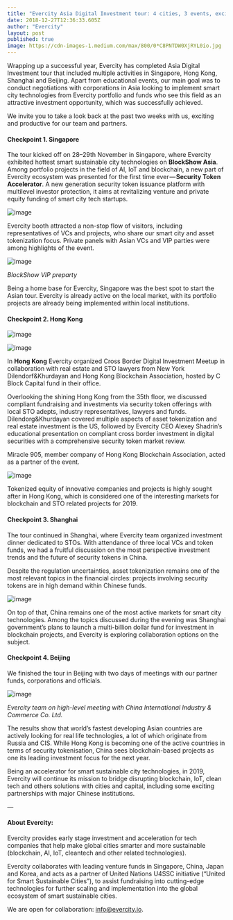 ```yaml
---
title: "Evercity Asia Digital Investment tour: 4 cities, 3 events, exciting partnerships to be announced"
date: 2018-12-27T12:36:33.605Z
author: "Evercity"
layout: post
published: true
image: https://cdn-images-1.medium.com/max/800/0*C8PNTDW0XjRYL0io.jpg
---
```


Wrapping up a successful year, Evercity has completed Asia Digital Investment tour that included multiple activities in Singapore, Hong Kong, Shanghai and Beijing. Apart from educational events, our main goal was to conduct negotiations with corporations in Asia looking to implement smart city technologies from Evercity portfolio and funds who see this field as an attractive investment opportunity, which was successfully achieved.

We invite you to take a look back at the past two weeks with us, exciting and productive for our team and partners.

#### Checkpoint 1. Singapore

The tour kicked off on 28–29th November in Singapore, where Evercity exhibited hottest smart sustainable city technologies on **BlockShow Asia**. Among portfolio projects in the field of AI, IoT and blockchain, a new part of Evercity ecosystem was presented for the first time ever — **Security Token Accelerator**. A new generation security token issuance platform with multilevel investor protection, it aims at revitalizing venture and private equity funding of smart city tech startups.




![image](https://cdn-images-1.medium.com/max/800/0*P-WoXxLmWYFE1grM.png)



Evercity booth attracted a non-stop flow of visitors, including representatives of VCs and projects, who share our smart city and asset tokenization focus. Private panels with Asian VCs and VIP parties were among highlights of the event.




![image](https://cdn-images-1.medium.com/max/800/0*B36DiQf4MsEvPpTO.jpg)

_BlockShow VIP preparty_



Being a home base for Evercity, Singapore was the best spot to start the Asian tour. Evercity is already active on the local market, with its portfolio projects are already being implemented within local institutions.

#### Checkpoint 2. Hong Kong




![image](https://cdn-images-1.medium.com/max/800/0*INaEeKeEVMYirKHR.JPG)





![image](https://cdn-images-1.medium.com/max/800/0*nJTIanxLWw3SjnY-.png)



In **Hong Kong** Evercity organized Cross Border Digital Investment Meetup in collaboration with real estate and STO lawyers from New York Dilendorf&amp;Khurdayan and Hong Kong Blockchain Association, hosted by C Block Capital fund in their office.

Overlooking the shining Hong Kong from the 35th floor, we discussed compliant fundraising and investments via security token offerings with local STO adepts, industry representatives, lawyers and funds. Dilendorg&amp;Khurdayan covered multiple aspects of asset tokenization and real estate investment is the US, followed by Evercity CEO Alexey Shadrin’s educational presentation on compliant cross border investment in digital securities with a comprehensive security token market review.

Miracle 905, member company of Hong Kong Blockchain Association, acted as a partner of the event.




![image](https://cdn-images-1.medium.com/max/800/0*cCnS29mMMGz2xrwU.JPG)



Tokenized equity of innovative companies and projects is highly sought after in Hong Kong, which is considered one of the interesting markets for blockchain and STO related projects for 2019.

#### Checkpoint 3. Shanghai

The tour continued in Shanghai, where Evercity team organized investment dinner dedicated to STOs. With attendance of three local VCs and token funds, we had a fruitful discussion on the most perspective investment trends and the future of security tokens in China.

Despite the regulation uncertainties, asset tokenization remains one of the most relevant topics in the financial circles: projects involving security tokens are in high demand within Chinese funds.




![image](https://cdn-images-1.medium.com/max/800/0*8gIiFqFKP5SuqhC9.jpg)



On top of that, China remains one of the most active markets for smart city technologies. Among the topics discussed during the evening was Shanghai government’s plans to launch a multi-billion dollar fund for investment in blockchain projects, and Evercity is exploring collaboration options on the subject.

#### Checkpoint 4. Beijing

We finished the tour in Beijing with two days of meetings with our partner funds, corporations and officials.




![image](https://cdn-images-1.medium.com/max/800/0*GkAA42YdQ3VcX6Fw.jpg)

_Evercity team on high-level meeting with China International Industry &amp; Commerce Co. Ltd._



The results show that world’s fastest developing Asian countries are actively looking for real life technologies, a lot of which originate from Russia and CIS. While Hong Kong is becoming one of the active countries in terms of security tokenisation, China sees blockchain-based projects as one its leading investment focus for the next year.

Being an accelerator for smart sustainable city technologies, in 2019, Evercity will continue its mission to bridge disrupting blockchain, IoT, clean tech and others solutions with cities and capital, including some exciting partnerships with major Chinese institutions.

—

#### About Evercity:

Evercity provides early stage investment and acceleration for tech companies that help make global cities smarter and more sustainable (blockchain, AI, IoT, cleantech and other related technologies).

Evercity collaborates with leading venture funds in Singapore, China, Japan and Korea, and acts as a partner of United Nations U4SSC initiative (“United for Smart Sustainable Cities”), to assist fundraising into cutting-edge technologies for further scaling and implementation into the global ecosystem of smart sustainable cities.

We are open for collaboration: [info@evercity.io](https://info@evercity.io/).
